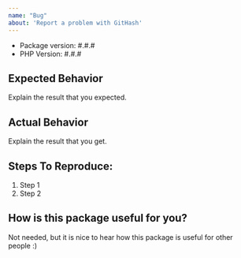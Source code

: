 ```yaml
---
name: "Bug"
about: 'Report a problem with GitHash'
---
```


- Package version: #.#.#
- PHP Version: #.#.#


## Expected Behavior
Explain the result that you expected.


## Actual Behavior
Explain the result that you get.


## Steps To Reproduce:
1. Step 1
2. Step 2


## How is this package useful for you?
Not needed, but it is nice to hear how this package is useful for other people :)
